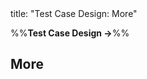 <frontmatter>
title: "Test Case Design: More"
</frontmatter>

<link rel="stylesheet" href="{{baseUrl}}/css/textbook.css">

<div class="website-content" id="all">

%%**Test Case Design →**%%

## More

<div id="main">

<include src="testingUseCases/embed.md" boilerplate  />

</div>

</div>

